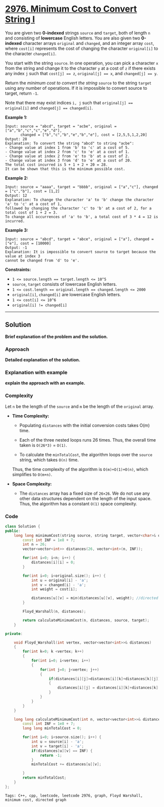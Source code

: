 

# [2976. Minimum Cost to Convert String I](https://leetcode.com/problems/minimum-cost-to-convert-string-i/description)

You are given two **0-indexed** strings `source` and `target`, both of length `n` and consisting of **lowercase** English letters. You are also given two **0-indexed** character arrays `original` and `changed`,
and an integer array `cost`, where `cost[i]` represents the cost of changing the character `original[i]` to the character `changed[i]`.

You start with the string `source`. In one operation, you can pick a character `x` from the string and change it to the character `y` at a cost of `z` 
if there exists any index `j` such that `cost[j] == z`, `original[j] == x`, and `changed[j] == y`.

Return the *minimum cost to convert the string* `source` to the string `target` using any number of operations. If it is impossible to convert source to target, return `-1`.

Note that there may exist indices `i, j` such that `original[j] == original[i]` and `changed[j] == changed[i]`.

 
**Example 1:**

    Input: source = "abcd", target = "acbe", original = ["a","b","c","c","e","d"], 
           changed = ["b","c","b","e","b","e"], cost = [2,5,5,1,2,20]
    Output: 28
    Explanation: To convert the string "abcd" to string "acbe":
    - Change value at index 1 from 'b' to 'c' at a cost of 5.
    - Change value at index 2 from 'c' to 'e' at a cost of 1.
    - Change value at index 2 from 'e' to 'b' at a cost of 2.
    - Change value at index 3 from 'd' to 'e' at a cost of 20.
    The total cost incurred is 5 + 1 + 2 + 20 = 28.
    It can be shown that this is the minimum possible cost.

**Example 2:**

    Input: source = "aaaa", target = "bbbb", original = ["a","c"], changed = ["c","b"], cost = [1,2]
    Output: 12
    Explanation: To change the character 'a' to 'b' change the character 'a' to 'c' at a cost of 1, 
    followed by changing the character 'c' to 'b' at a cost of 2, for a total cost of 1 + 2 = 3.
    To change all occurrences of 'a' to 'b', a total cost of 3 * 4 = 12 is incurred.

**Example 3:**

    Input: source = "abcd", target = "abce", original = ["a"], changed = ["e"], cost = [10000]
    Output: -1
    Explanation: It is impossible to convert source to target because the value at index 3 
    cannot be changed from 'd' to 'e'.
 
**Constraints:**

- `1 <= source.length == target.length <= 10^5`
- `source`, `target` consists of lowercase English letters.
- `1 <= cost.length == original.length == changed.length <= 2000`
- `original[i]`, `changed[i]` are lowercase English letters.
- `1 <= cost[i] <= 10^6`
- `original[i] != changed[i]`

---

## Solution

**Brief explanation of the problem and the solution.**

### Approach

**Detailed explanation of the solution.**

### Explanation with example

**explain the approach with an example.**

### Complexity

Let `n` be the length of the `source` and `m` be the length of the `original` array.

- **Time Complexity:**

    - Populating `distances` with the initial conversion costs takes O(m) time.

    - Each of the three nested loops runs 26 times. Thus, the overall time taken is `O(26*3)` = `O(1)`.

    - To calculate the `minTotalCost`, the algorithm loops over the `source` string, which takes `O(n)` time.

  Thus, the time complexity of the algorithm is `O(m)+O(1)+O(n)`, which simplifies to `O(m+n)`.

- **Space Complexity:**

    - The `distances` array has a fixed size of `26×26`. We do not use any other data structures dependent on the length of the input space. Thus, the algorithm has a constant `O(1)` space complexity.

### Code

```cpp
class Solution {
public:
    long long minimumCost(string source, string target, vector<char>& original, vector<char>& changed, vector<int>& cost) {
        const int INF = 1e8 + 7;
        int n = 26;
        vector<vector<int>> distances(26, vector<int>(n, INF));

        for(int i=0; i<n; i++) {
            distances[i][i] = 0;
        }

        for(int i=0; i<original.size(); i++) {
            int u = original[i] - 'a';
            int v = changed[i] - 'a';
            int weight = cost[i];

            distances[u][v] = min(distances[u][v], weight); //directed graph
        }

        Floyd_Warshall(n, distances);

        return calculateMinimumCost(n, distances, source, target);
    }

private:

    void Floyd_Warshall(int vertex, vector<vector<int>>& distances)
    {
        for(int k=0; k <vertex; k++)
        {
            for(int i=0; i<vertex; i++)
            {
                for(int j=0; j<vertex; j++)
                {
                    if(distances[i][j]>distances[i][k]+distances[k][j])
                    {
                        distances[i][j] = distances[i][k]+distances[k][j];
                    }
                }
            }
        }
    }

    long long calculateMinimumCost(int n, vector<vector<int>>& distances, string source, string target) {
        const int INF = 1e8 + 7;
        long long minTotalCost = 0;

        for(int i=0; i<source.size(); i++) {
            int u = source[i] - 'a';
            int v = target[i] - 'a';
            if(distances[u][v] == INF) {
                return -1;
            }
            minTotalCost += distances[u][v];

        }
        return minTotalCost;
    }
};
```


    Tags: C++, cpp, leetcode, leetcode 2976, graph, Floyd Warshall, minimum cost, directed graph
